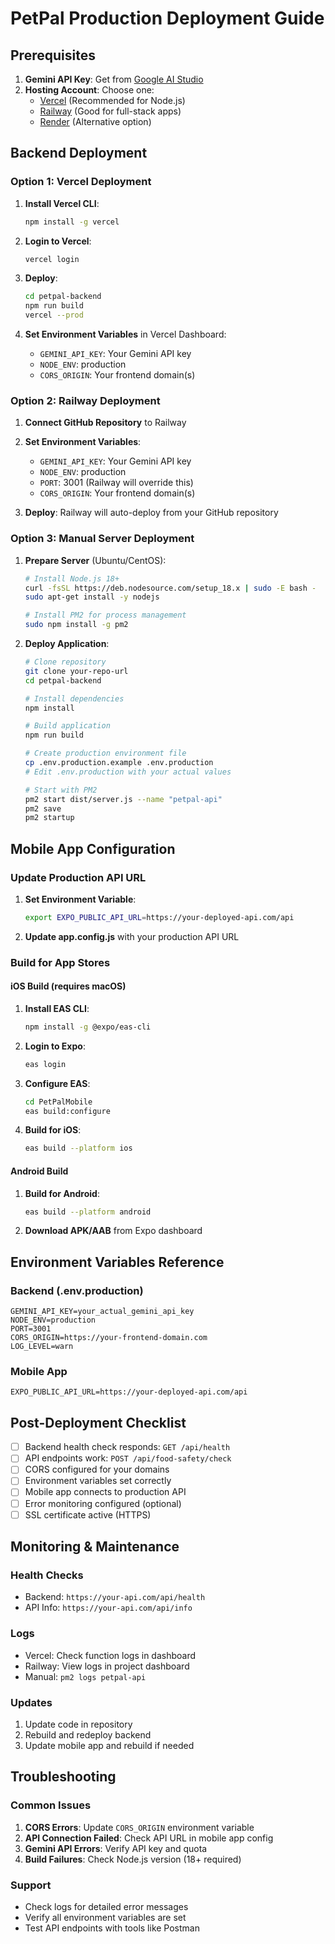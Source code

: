 # PetPal Production Deployment Guide

## Prerequisites

1. **Gemini API Key**: Get from [Google AI Studio](https://aistudio.google.com/app/apikey)
2. **Hosting Account**: Choose one:
   - [Vercel](https://vercel.com) (Recommended for Node.js)
   - [Railway](https://railway.app) (Good for full-stack apps)
   - [Render](https://render.com) (Alternative option)

## Backend Deployment

### Option 1: Vercel Deployment

1. **Install Vercel CLI**:
   ```bash
   npm install -g vercel
   ```

2. **Login to Vercel**:
   ```bash
   vercel login
   ```

3. **Deploy**:
   ```bash
   cd petpal-backend
   npm run build
   vercel --prod
   ```

4. **Set Environment Variables** in Vercel Dashboard:
   - `GEMINI_API_KEY`: Your Gemini API key
   - `NODE_ENV`: production
   - `CORS_ORIGIN`: Your frontend domain(s)

### Option 2: Railway Deployment

1. **Connect GitHub Repository** to Railway
2. **Set Environment Variables**:
   - `GEMINI_API_KEY`: Your Gemini API key
   - `NODE_ENV`: production
   - `PORT`: 3001 (Railway will override this)
   - `CORS_ORIGIN`: Your frontend domain(s)

3. **Deploy**: Railway will auto-deploy from your GitHub repository

### Option 3: Manual Server Deployment

1. **Prepare Server** (Ubuntu/CentOS):
   ```bash
   # Install Node.js 18+
   curl -fsSL https://deb.nodesource.com/setup_18.x | sudo -E bash -
   sudo apt-get install -y nodejs
   
   # Install PM2 for process management
   sudo npm install -g pm2
   ```

2. **Deploy Application**:
   ```bash
   # Clone repository
   git clone your-repo-url
   cd petpal-backend
   
   # Install dependencies
   npm install
   
   # Build application
   npm run build
   
   # Create production environment file
   cp .env.production.example .env.production
   # Edit .env.production with your actual values
   
   # Start with PM2
   pm2 start dist/server.js --name "petpal-api"
   pm2 save
   pm2 startup
   ```

## Mobile App Configuration

### Update Production API URL

1. **Set Environment Variable**:
   ```bash
   export EXPO_PUBLIC_API_URL=https://your-deployed-api.com/api
   ```

2. **Update app.config.js** with your production API URL

### Build for App Stores

#### iOS Build (requires macOS)

1. **Install EAS CLI**:
   ```bash
   npm install -g @expo/eas-cli
   ```

2. **Login to Expo**:
   ```bash
   eas login
   ```

3. **Configure EAS**:
   ```bash
   cd PetPalMobile
   eas build:configure
   ```

4. **Build for iOS**:
   ```bash
   eas build --platform ios
   ```

#### Android Build

1. **Build for Android**:
   ```bash
   eas build --platform android
   ```

2. **Download APK/AAB** from Expo dashboard

## Environment Variables Reference

### Backend (.env.production)
```env
GEMINI_API_KEY=your_actual_gemini_api_key
NODE_ENV=production
PORT=3001
CORS_ORIGIN=https://your-frontend-domain.com
LOG_LEVEL=warn
```

### Mobile App
```env
EXPO_PUBLIC_API_URL=https://your-deployed-api.com/api
```

## Post-Deployment Checklist

- [ ] Backend health check responds: `GET /api/health`
- [ ] API endpoints work: `POST /api/food-safety/check`
- [ ] CORS configured for your domains
- [ ] Environment variables set correctly
- [ ] Mobile app connects to production API
- [ ] Error monitoring configured (optional)
- [ ] SSL certificate active (HTTPS)

## Monitoring & Maintenance

### Health Checks
- Backend: `https://your-api.com/api/health`
- API Info: `https://your-api.com/api/info`

### Logs
- Vercel: Check function logs in dashboard
- Railway: View logs in project dashboard
- Manual: `pm2 logs petpal-api`

### Updates
1. Update code in repository
2. Rebuild and redeploy backend
3. Update mobile app and rebuild if needed

## Troubleshooting

### Common Issues

1. **CORS Errors**: Update `CORS_ORIGIN` environment variable
2. **API Connection Failed**: Check API URL in mobile app config
3. **Gemini API Errors**: Verify API key and quota
4. **Build Failures**: Check Node.js version (18+ required)

### Support
- Check logs for detailed error messages
- Verify all environment variables are set
- Test API endpoints with tools like Postman

